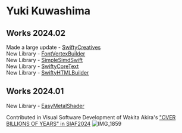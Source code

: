 # Yuki Kuwashima

## Works 2024.02

Made a large update - [SwiftyCreatives](https://github.com/yukiny0811/swifty-creatives)    
New Library - [FontVertexBuilder](https://github.com/yukiny0811/FontVertexBuilder)    
New Library - [SimpleSimdSwift](https://github.com/yukiny0811/SimpleSimdSwift)    
New Library - [SwiftyCoreText](https://github.com/yukiny0811/SwiftyCoreText)    
New Library - [SwiftyHTMLBuilder](https://github.com/yukiny0811/SwiftyHTMLBuilder)

## Works 2024.01

New Library - [EasyMetalShader](https://github.com/yukiny0811/EasyMetalShader)

Contributed in Visual Software Development of Wakita Akira's ["OVER BILLIONS OF YEARS" in SIAF2024](https://2024.siaf.jp/en/venue/moerenumapark/)
![IMG_1859](https://github.com/yukiny0811/yukiny0811/assets/28947703/61a26cda-349d-4313-8428-ca21ca1c8886)
